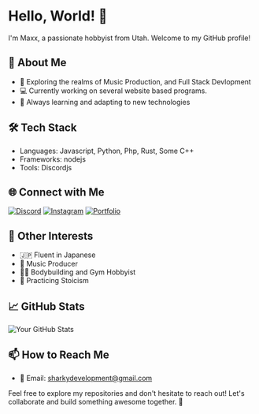 # Hello, World! 👋

I'm Maxx, a passionate hobbyist from Utah. Welcome to my GitHub profile!

## 🚀 About Me
- 🌟 Exploring the realms of Music Production, and Full Stack Devlopment
- 💻 Currently working on several website based programs.
- 🧠 Always learning and adapting to new technologies

## 🛠️ Tech Stack
- Languages: Javascript, Python, Php, Rust, Some C++
- Frameworks: nodejs
- Tools: Discordjs

## 🌐 Connect with Me
[![Discord](https://img.shields.io/badge/Discord-Chat-blue)](https://discordapp.com/users/maxxdoshark)
[![Instagram](https://img.shields.io/badge/Instagram-Follow-E4405F)](https://instagram.com/maxx.whitehead)
[![Portfolio](https://img.shields.io/badge/Portfolio-Visit-brightgreen)](https://yourportfolio.com)

## 🎵 Other Interests
- 🇯🇵 Fluent in Japanese
- 🎹 Music Producer
- 🏋️‍♂️ Bodybuilding and Gym Hobbyist
- 🧘 Practicing Stoicism
  
## 📈 GitHub Stats
![Your GitHub Stats](https://github-readme-stats.vercel.app/api?username=MaxxDoShark&show_icons=true&count_private=true)

## 📫 How to Reach Me
- 📧 Email: sharkydevelopment@gmail.com
  

Feel free to explore my repositories and don't hesitate to reach out! Let's collaborate and build something awesome together. 🌟

